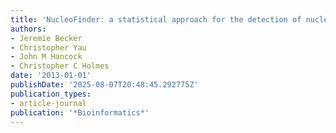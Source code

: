 ```yaml
---
title: 'NucleoFinder: a statistical approach for the detection of nucleosome positions'
authors:
- Jeremie Becker
- Christopher Yau
- John M Hancock
- Christopher C Holmes
date: '2013-01-01'
publishDate: '2025-08-07T20:48:45.292775Z'
publication_types:
- article-journal
publication: '*Bioinformatics*'
---
```

